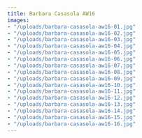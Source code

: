 ```yaml
---
title: Barbara Casasola AW16
images:
- "/uploads/barbara-casasola-aw16-01.jpg"
- "/uploads/barbara-casasola-aw16-02.jpg"
- "/uploads/barbara-casasola-aw16-03.jpg"
- "/uploads/barbara-casasola-aw16-04.jpg"
- "/uploads/barbara-casasola-aw16-05.jpg"
- "/uploads/barbara-casasola-aw16-06.jpg"
- "/uploads/barbara-casasola-aw16-07.jpg"
- "/uploads/barbara-casasola-aw16-08.jpg"
- "/uploads/barbara-casasola-aw16-09.jpg"
- "/uploads/barbara-casasola-aw16-10.jpg"
- "/uploads/barbara-casasola-aw16-11.jpg"
- "/uploads/barbara-casasola-aw16-12.jpg"
- "/uploads/barbara-casasola-aw16-13.jpg"
- "/uploads/barbara-casasola-aw16-14.jpg"
- "/uploads/barbara-casasola-aw16-15.jpg"
- "/uploads/barbara-casasola-aw16-16.jpg"
---
```


